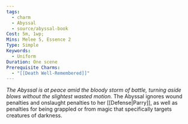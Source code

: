 ```yaml
---
tags:
  - charm
  - Abyssal
  - source/abyssal-book
Cost: 5m, 1wp; 
Mins: Melee 5, Essence 2
Type: Simple
Keywords:
  - Uniform
Duration: One scene
Prerequisite Charms:
  - "[[Death Well-Remembered]]"
---
```

*The Abyssal is at peace amid the bloody storm of battle, turning aside blows without the slightest wasted motion.*
The Abyssal ignores wound penalties and onslaught penalties to her [[Defense|Parry]], as well as penalties for being grappled or from magic that specifically targets creatures of darkness.